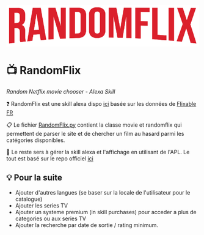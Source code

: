 ![logo](https://raw.githubusercontent.com/Darkpingouin/RandomFlix/master/logo.png)
# :tv: RandomFlix

_Random Netflix movie chooser - Alexa Skill_

:question: RandomFlix est une skill alexa dispo [ici](https://www.amazon.fr/dp/B0888TDHDR/ref=sr_1_1?__mk_fr_FR=%C3%85M%C3%85%C5%BD%C3%95%C3%91&dchild=1&keywords=randomflix&qid=1588863961&s=digital-skills&sr=1-1) basée sur les données de [Flixable FR](https://fr.flixable.com/)

:clipboard: Le fichier [RandomFlix.py](https://github.com/Darkpingouin/RandomFlix/blob/master/lambda/RandomFlix.py) contient la classe movie et randomflix qui permettent de parser le site et de chercher un film au hasard parmi les catégories disponibles.

:pushpin: Le reste sers à gérer la skill alexa et l'affichage en utilisant de l'APL. Le tout est basé sur le repo officiel [ici](https://github.com/alexa/skill-sample-python-sauce-boss)

## :bulb: Pour la suite

- Ajouter d'autres langues (se baser sur la locale de l'utilisateur pour le catalogue)
- Ajouter les series TV
- Ajouter un systeme premium (in skill purchases) pour acceder a plus de categories ou aux series TV
- Ajouter la recherche par date de sortie / rating minimum.
